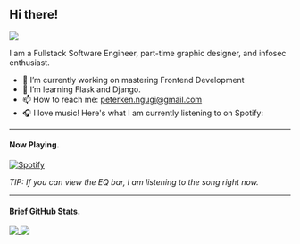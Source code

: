 ## Hi there! 

![](https://komarev.com/ghpvc/?username=peterken674&label=PROFILE+VISITORS&color=brightgreen&style=flat-square)

I am a Fullstack Software Engineer, part-time graphic designer, and infosec enthusiast.

- 🔭 I’m currently working on mastering Frontend Development
- 🌱 I’m learning Flask and Django.
- 📫 How to reach me: [peterken.ngugi@gmail.com](https://mailto:peterken.ngugi@gmail.com)
- 🎧 I love music! Here's what I am currently listening to on Spotify:

<hr>

#### Now Playing.


[![Spotify](https://peterken-spotify.vercel.app/api/spotify)](https://open.spotify.com/user/svxu5xnbjn49tz6w5vbudiyva?si=e4b46059c7404c56)

_TIP: If you can view the EQ bar, I am listening to the song right now._

<hr>

#### Brief GitHub Stats.

<a href="#">
  <img align="top" src="https://github-readme-stats.vercel.app/api/top-langs/?username=peterken674&hide=less,html,css,scss&layout=compact&title_color=6cc644&border_radius=0" />
</a>

<a href="https://github.com/peterken674/github-readme-stats">
  <img align="top" src="https://github-readme-stats.vercel.app/api?username=peterken674&show_icons=true&count_private=true&hide=stars,issues&hide_title=true&icon_color=6cc644&border_radius=0" />
</a>










